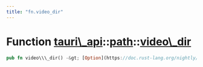 ```yaml
---
title: "fn.video_dir"
---
```


Function [tauri\\\_api](/api/rust/tauri\_api/../index.html)::[path](/api/rust/tauri\_api/index.html)::[video\\\_dir](/api/rust/tauri\_api/)
===========================================================================================================================================

```rust
pub fn video\\\_dir() -&gt; [Option](https://doc.rust-lang.org/nightly/core/option/enum.Option.html "enum core::option::Option")&lt;[PathBuf](https://doc.rust-lang.org/nightly/std/path/struct.PathBuf.html "struct std::path::PathBuf")\&gt;
```
      
